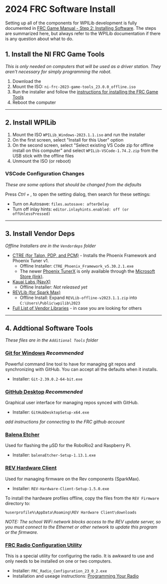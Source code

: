 # 2024 FRC Software Install

Setting up all of the components for WPILib development is fully documented in [FRC Game Manual - Step 2: Installing Software](https://docs.wpilib.org/en/stable/docs/zero-to-robot/step-2/index.html). The steps are summarized here, but always refer to the WPILib documentation if there is any question about what to do.

## 1. Install the NI FRC Game Tools
*This is only needed on computers that will be used as a driver station. They aren't necessary for simply programming the robot.*

1. Download the 
2. Mount the ISO: `ni-frc-2023-game-tools_23.0.0_offline.iso`
2. Run the installer and follow the [instructions for installing the FRC Game Tools](https://docs.wpilib.org/en/stable/docs/zero-to-robot/step-2/frc-game-tools.html)
3. Reboot the computer

---
## 2. Install WPILib

1. Mount the ISO `WPILib_Windows-2023.1.1.iso` and run the installer
2. On the first screen, select "Install for this User" option
3. On the second screen, select "Select existing VS Code zip for offline install on this computer" and select `WPILib-VSCode-1.74.2.zip` from the USB stick with the offline files
4. Unmount the ISO (or reboot)

### VSCode Configuration Changes
*These are some options that should be changed from the defaults*

Press *Ctrl + ,* to open the setting dialog, then search for these settings:
- Turn on Autosave: `files.autosave: afterDelay`
- Turn off inlay hints: `editor.inlayhints.enabled: off (or offUnlessPressed)`

---
## 3. Install Vendor Deps
*Offline Installers are in the `Vendordeps` folder*

* [CTRE (for Talon, PDP, and PCM)](https://store.ctr-electronics.com/software/) - Installs the Phoenix Framework and Phoenix Tuner v1. 
    * Offline Installer: `CTRE_Phoenix_Framework_v5.30.2.1.exe`
    * The newer [Phoenix TunerX](https://pro.docs.ctr-electronics.com/en/stable/docs/tuner/index.html) is only available through the [Microsoft Store (link)](https://www.microsoft.com/store/productId/9NVV4PWDW27Z).
* [Kauai Labs (NavX)](https://pdocs.kauailabs.com/navx-mxp/software/roborio-libraries/)
    * Offline Installer: *Not released yet*
* [REVLib (for Spark Max)](https://docs.revrobotics.com/sparkmax/software-resources/spark-max-api-information#c++-and-java)
    * Offline Install: Expand `REVLib-offline-v2023.1.1.zip` into `C:\Users\Public\wpilib\2023`
* [Full List of Vendor Libraries](https://docs.wpilib.org/en/stable/docs/software/vscode-overview/3rd-party-libraries.html#libraries) - in case you are looking for others

---
## 4. Addtional Software Tools
*These files are in the `Additional Tools` folder*

### [Git for Windows](https://gitforwindows.org/) *Recommended*
Powerful command line tool to have for managing git repos and synchronizing with GitHub. You can accept all the defaults when it installs.

- Installer: `Git-2.39.0.2-64-bit.exe`

### [GitHub Desktop](https://desktop.github.com/) *Recommended*
Graphical user interface for managing repos synced with GitHub.

- Installer: `GitHubDesktopSetup-x64.exe`

*add instructions for connecting to the FRC github account*

### [Balena Etcher](https://www.balena.io/etcher/) 
Used for flashing the µSD for the RoboRio2 and Raspberry Pi.

- Installer: `balenaEtcher-Setup-1.13.1.exe`

### [REV Hardware Client](https://docs.revrobotics.com/rev-hardware-client/) 
Used for managing firmware on the Rev components (SparkMax). 

- Installer: `REV-Hardware-Client-Setup-1.5.0.exe`

To install the hardware profiles offline, copy the files from the `REV Firmware` directory to:

`%userprofile%\AppData\Roaming\REV Hardware Client\downloads`

*NOTE: The school WiFi network blocks access to the REV update server, so you must connect to the Ethernet or other network to update this program or the firmware.*

### [FRC Radio Configuration Utility](https://docs.wpilib.org/en/stable/docs/zero-to-robot/step-3/radio-programming.html#programming-your-radio) 
This is a special utility for configuring the radio. It is awkward to use and only needs to be installed on one or two computers. 

- Installer: `FRC_Radio_Configuration_23_0_2.exe`
- Installation and useage instructions: [Programming Your Radio](https://docs.wpilib.org/en/stable/docs/zero-to-robot/step-3/radio-programming.html#install-the-software)
